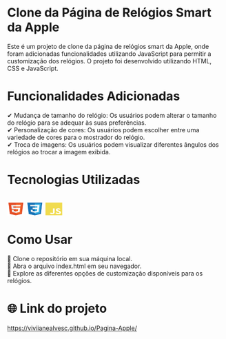 # Clone da Página de Relógios Smart da Apple

Este é um projeto de clone da página de relógios smart da Apple, onde foram adicionadas funcionalidades utilizando JavaScript para permitir a customização dos relógios. O projeto foi desenvolvido utilizando HTML, CSS e JavaScript.

# Funcionalidades Adicionadas
✔ Mudança de tamanho do relógio: Os usuários podem alterar o tamanho do relógio para se adequar às suas preferências. <br>
✔ Personalização de cores: Os usuários podem escolher entre uma variedade de cores para o mostrador do relógio. <br>
✔ Troca de imagens: Os usuários podem visualizar diferentes ângulos dos relógios ao trocar a imagem exibida. <br>

# Tecnologias Utilizadas
<div style="display: inline_block"><br>
  <img align="center" alt="vivi-HTML" height="30" width="40" src="https://raw.githubusercontent.com/devicons/devicon/master/icons/html5/html5-original.svg">
  <img align="center" alt="vivi-CSS" height="30" width="40" src="https://raw.githubusercontent.com/devicons/devicon/master/icons/css3/css3-original.svg">
  <img align="center" alt="vivi-Js" height="30" width="40" src="https://raw.githubusercontent.com/devicons/devicon/master/icons/javascript/javascript-plain.svg">        
</div>

# Como Usar
🔸 Clone o repositório em sua máquina local. <br>
🔸 Abra o arquivo index.html em seu navegador. <br>
🔸 Explore as diferentes opções de customização disponíveis para os relógios.

# 🌐 Link do projeto
https://viviianealvesc.github.io/Pagina-Apple/

 
